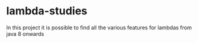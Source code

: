 # lambda-studies
In this project it is possible to find all the various features for lambdas from java 8 onwards
